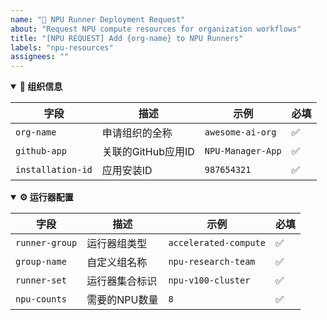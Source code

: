 ```yaml
---
name: "🚀 NPU Runner Deployment Request"
about: "Request NPU compute resources for organization workflows"
title: "[NPU REQUEST] Add {org-name} to NPU Runners"
labels: "npu-resources"
assignees: ""
---
```


<!-- 🌟 请填写以下信息以申请NPU计算资源 -->

<details open>
<summary><strong>🏢 组织信息</strong></summary>

| 字段 | 描述 | 示例 | 必填 |
|------|------|------|-----|
| `org-name` | 申请组织的全称 | `awesome-ai-org` | ✅ |
| `github-app` | 关联的GitHub应用ID | `NPU-Manager-App` | ✅ |
| `installation-id` | 应用安装ID | `987654321` | ✅ |

</details>

<details open>
<summary><strong>⚙️ 运行器配置</strong></summary>

| 字段 | 描述 | 示例 | 必填 |
|------|------|------|-----|
| `runner-group` | 运行器组类型 | `accelerated-compute` | ✅ |
| `group-name` | 自定义组名称 | `npu-research-team` | ✅ |
| `runner-set` | 运行器集合标识 | `npu-v100-cluster` | ✅ |
| `npu-counts` | 需要的NPU数量 | `8` | ✅ |

</details>

